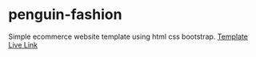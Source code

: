 # penguin-fashion
Simple ecommerce website template using html css bootstrap.
[Template Live Link](https://shakil2chowdhury.github.io/penguin-fashion/)
